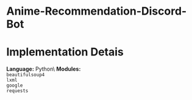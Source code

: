 # Anime-Recommendation-Discord-Bot


# Implementation Detais

**Language:** Python\\
**Modules:**\
`beautifulsoup4`\
`lxml`\
`google`\
`requests`
